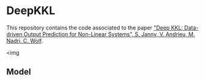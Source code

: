 # DeepKKL

This repository contains the code associated to the paper ["Deep KKL: Data-driven Output Prediction for Non-Linear Systems", S. Janny, V. Andrieu, M. Nadri, C. Wolf](https://arxiv.org/abs/2103.12443).

<img 
## Model
